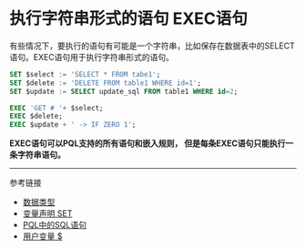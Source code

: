 # 执行字符串形式的语句 EXEC语句
有些情况下，要执行的语句有可能是一个字符串，比如保存在数据表中的SELECT语句。EXEC语句用于执行字符串形式的语句。
```sql
SET $select := 'SELECT * FROM tabe1';
SET $delete := 'DELETE FROM table1 WHERE id=1';
SET $update := SELECT update_sql FROM table1 WHERE id=2;

EXEC 'GET # '+ $select;
EXEC $delete;
EXEC $update + ' -> IF ZERO 1';
```

**EXEC语句可以PQL支持的所有语句和嵌入规则， 但是每条EXEC语句只能执行一条字符串语句。**

---
参考链接

* [数据类型](/pql/datatype.md)
* [变量声明 SET](/pql/set.md)
* [PQL中的SQL语句](/pql/sql.md) 
* [用户变量 $](/pql/variable.md)